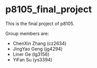 # p8105_final_project

This is the final project of p8105.

Group members are: 
* ChenXin Zhang (cz2634)
* JingYao Geng (jg4294)
* Liner Ge (lg3156)
* YiFan Su (ys3394)
